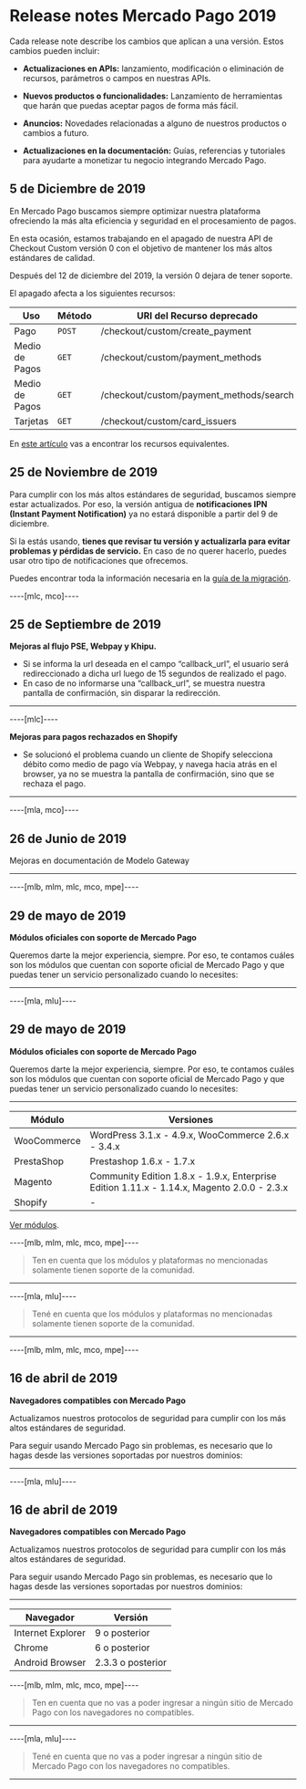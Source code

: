 # Release notes Mercado Pago 2019

Cada release note describe los cambios que aplican a una versión. Estos cambios pueden incluir:

- **Actualizaciones en APIs:** lanzamiento, modificación o eliminación de recursos, parámetros o campos en nuestras APIs.

- **Nuevos productos o funcionalidades:** Lanzamiento de herramientas que harán que puedas aceptar pagos de forma más fácil.

- **Anuncios:** Novedades relacionadas a alguno de nuestros productos o cambios a futuro.

- **Actualizaciones en la documentación:** Guías, referencias y tutoriales para ayudarte a monetizar tu negocio integrando Mercado Pago.

## 5 de Diciembre de 2019

En Mercado Pago buscamos siempre optimizar nuestra plataforma ofreciendo la más alta eficiencia y seguridad en el procesamiento de pagos.

En esta ocasión, estamos trabajando en el apagado de nuestra API de Checkout Custom versión 0 con el objetivo de mantener los más altos estándares de calidad.

Después del 12 de diciembre del 2019, la versión 0 dejara de tener soporte.

El apagado afecta a los siguientes recursos:

| Uso                     | Método | URI del Recurso deprecado                |
|-------------------------|--------|------------------------------------------|
| Pago                    | `POST` | /checkout/custom/create_payment          |
| Medio de Pagos          | `GET`  | /checkout/custom/payment_methods         |
| Medio de Pagos          | `GET`  | /checkout/custom/payment_methods/search  |
| Tarjetas                | `GET`  | /checkout/custom/card_issuers            |

En [este artículo](https://www.mercadopago.com.ar/developers/es/guides/payments/api/introduction) vas a encontrar los recursos equivalentes.

## 25 de Noviembre de 2019

Para cumplir con los más altos estándares de seguridad, buscamos siempre estar actualizados. Por eso, la versión antigua de **notificaciones IPN (Instant Payment Notification)** ya no estará disponible a partir del 9 de diciembre.

Si la estás usando, **tienes que revisar tu versión y actualizarla para evitar problemas y pérdidas de servicio.** En caso de no querer hacerlo, puedes usar otro tipo de notificaciones que ofrecemos.

Puedes encontrar toda la información necesaria en la [guía de la migración](https://www.mercadopago.com.ar/developers/es/guides/changelog/migration-guides/ipn-ow-guide).

----[mlc, mco]----

## 25 de Septiembre de 2019

**Mejoras al flujo PSE, Webpay y Khipu.**

- Si se informa la url deseada en el campo “callback_url”, el usuario será redireccionado a dicha url luego de 15 segundos de realizado el pago.
- En caso de no informarse una “callback_url”, se muestra nuestra pantalla de confirmación, sin disparar la redirección.

------------
----[mlc]----

**Mejoras para pagos rechazados en Shopify**

- Se solucionó el problema cuando un cliente de Shopify selecciona débito como medio de pago vía Webpay, y navega hacia atrás en el browser, ya no se muestra la pantalla de confirmación, sino que se rechaza el pago.

------------

----[mla, mco]----

## 26 de Junio de 2019

Mejoras en documentación de Modelo Gateway

------------
----[mlb, mlm, mlc, mco, mpe]----

## 29 de mayo de 2019

**Módulos oficiales con soporte de Mercado Pago**

Queremos darte la mejor experiencia, siempre. Por eso, te contamos cuáles son los módulos que cuentan con soporte oficial de Mercado Pago y que puedas tener un servicio personalizado cuando lo necesites:

------------
----[mla, mlu]----

## 29 de mayo de 2019

**Módulos oficiales con soporte de Mercado Pago**

Queremos darte la mejor experiencia, siempre. Por eso, te contamos cuáles son los módulos que cuentan con soporte oficial de Mercado Pago y que puedas tener un servicio personalizado cuando lo necesites:

------------


| Módulo                  | Versiones                                                                                   |
|-------------------------|---------------------------------------------------------------------------------------------|
| WooCommerce             | WordPress 3.1.x - 4.9.x, WooCommerce 2.6.x - 3.4.x                                          | 
| PrestaShop              | Prestashop 1.6.x - 1.7.x                                                                    |
| Magento                 | Community Edition 1.8.x - 1.9.x, Enterprise Edition 1.11.x - 1.14.x, Magento 2.0.0 - 2.3.x  | 
| Shopify                 | -                                                                                           |

[Ver módulos](https://www.mercadopago.com.ar/developers/es/plugins_sdks).


----[mlb, mlm, mlc, mco, mpe]----

> Ten en cuenta que los módulos y plataformas no mencionadas solamente tienen soporte de la comunidad.

------------

----[mla, mlu]----

> Tené en cuenta que los módulos y plataformas no mencionadas solamente tienen soporte de la comunidad.

------------

----[mlb, mlm, mlc, mco, mpe]----

## 16 de abril de 2019

**Navegadores compatibles con Mercado Pago**

Actualizamos nuestros protocolos de seguridad para cumplir con los más altos estándares de seguridad.

Para seguir usando Mercado Pago sin problemas, es necesario que lo hagas desde las versiones soportadas por nuestros dominios:

------------


----[mla, mlu]----

## 16 de abril de 2019

**Navegadores compatibles con Mercado Pago**

Actualizamos nuestros protocolos de seguridad para cumplir con los más altos estándares de seguridad.

Para seguir usando Mercado Pago sin problemas, es necesario que lo hagas desde las versiones soportadas por nuestros dominios:

------------

| Navegador               | Versión            |
|-------------------------|--------------------|
| Internet Explorer       | 9 o posterior      | 
| Chrome                  | 6 o posterior      |
| Android Browser         | 2.3.3 o posterior  | 

----[mlb, mlm, mlc, mco, mpe]----
> Ten en cuenta que no vas a poder ingresar a ningún sitio de Mercado Pago con los navegadores no compatibles.
------------

----[mla, mlu]----
> Tené en cuenta que no vas a poder ingresar a ningún sitio de Mercado Pago con los navegadores no compatibles.
------------
